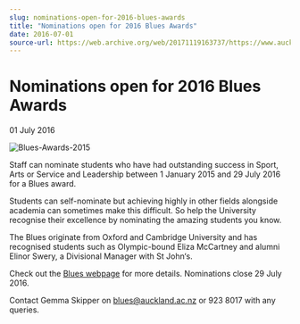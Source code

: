 ```yaml
---
slug: nominations-open-for-2016-blues-awards
title: "Nominations open for 2016 Blues Awards"
date: 2016-07-01
source-url: https://web.archive.org/web/20171119163737/https://www.auckland.ac.nz/en/about/news-events-and-notices/news/news-2016/07/blues-awards.html
---
```

Nominations open for 2016 Blues Awards
======================================

01 July 2016

![Blues-Awards-2015](https://www.auckland.ac.nz/en/about/news-events-and-notices/news/news-2016/07/blues-awards/_jcr_content/par/textimage/image.img.jpg/1467322924364.jpg "Blues-Awards-2015")

Staff can nominate students who have had outstanding success in Sport, Arts or Service and Leadership between 1 January 2015 and 29 July 2016 for a Blues award.

Students can self-nominate but achieving highly in other fields alongside academia can sometimes make this difficult. So help the University recognise their excellence by nominating the amazing students you know.

The Blues originate from Oxford and Cambridge University and has recognised students such as Olympic-bound Eliza McCartney and alumni Elinor Swery, a Divisional Manager with St John‘s.

Check out the [Blues webpage](https://www.auckland.ac.nz/en/for/current-students/cs-life-at-auckland/blues-awards.html) for more details. Nominations close 29 July 2016.

Contact Gemma Skipper on [blues@auckland.ac.nz](mailto:blues@auckland.ac.nz) or 923 8017 with any queries.